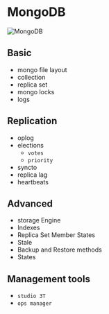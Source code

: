 # MongoDB

![MongoDB](https://upload.wikimedia.org/wikipedia/commons/thumb/9/93/MongoDB_Logo.svg/1280px-MongoDB_Logo.svg.png)

## Basic

* mongo file layout
* collection
* replica set
* mongo locks
* logs

## Replication

* oplog
* elections
  * `votes`
  * `priority`
* syncto
* replica lag
* heartbeats

## Advanced
* storage Engine
* Indexes
* Replica Set Member States
* Stale
* Backup and Restore methods
* States

## Management tools

* `studio 3T`
* `ops manager`
